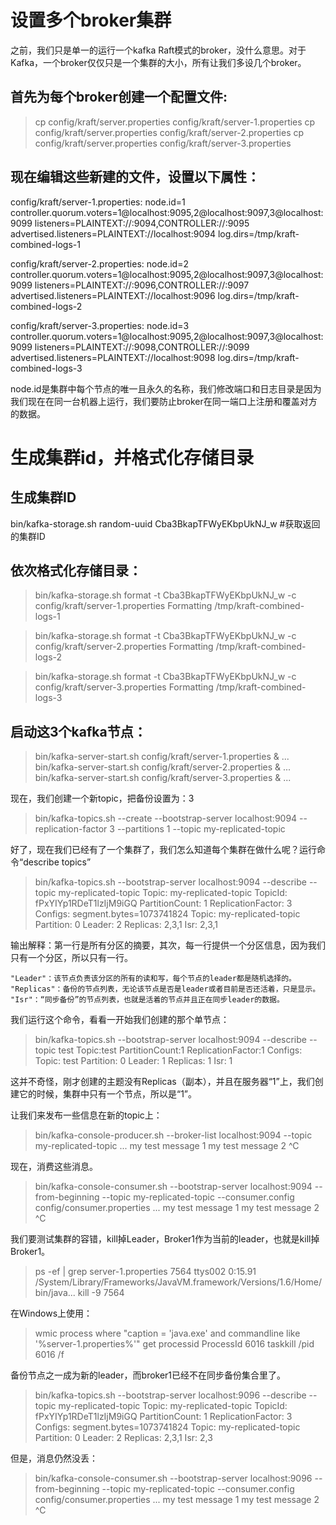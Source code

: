 # 设置多个broker集群

之前，我们只是单一的运行一个kafka Raft模式的broker，没什么意思。对于Kafka，一个broker仅仅只是一个集群的大小，所有让我们多设几个broker。

## 首先为每个broker创建一个配置文件:

> cp config/kraft/server.properties config/kraft/server-1.properties
> cp config/kraft/server.properties config/kraft/server-2.properties 
> cp config/kraft/server.properties config/kraft/server-3.properties

## 现在编辑这些新建的文件，设置以下属性：

config/kraft/server-1.properties: 
    node.id=1
    controller.quorum.voters=1@localhost:9095,2@localhost:9097,3@localhost:9099
    listeners=PLAINTEXT://:9094,CONTROLLER://:9095
    advertised.listeners=PLAINTEXT://localhost:9094
    log.dirs=/tmp/kraft-combined-logs-1

config/kraft/server-2.properties: 
    node.id=2
    controller.quorum.voters=1@localhost:9095,2@localhost:9097,3@localhost:9099
    listeners=PLAINTEXT://:9096,CONTROLLER://:9097
    advertised.listeners=PLAINTEXT://localhost:9096
    log.dirs=/tmp/kraft-combined-logs-2

config/kraft/server-3.properties:
    node.id=3
    controller.quorum.voters=1@localhost:9095,2@localhost:9097,3@localhost:9099
    listeners=PLAINTEXT://:9098,CONTROLLER://:9099
    advertised.listeners=PLAINTEXT://localhost:9098
    log.dirs=/tmp/kraft-combined-logs-3

node.id是集群中每个节点的唯一且永久的名称，我们修改端口和日志目录是因为我们现在在同一台机器上运行，我们要防止broker在同一端口上注册和覆盖对方的数据。
# 生成集群id，并格式化存储目录

## 生成集群ID

bin/kafka-storage.sh random-uuid
Cba3BkapTFWyEKbpUkNJ_w #获取返回的集群ID

## 依次格式化存储目录：

> bin/kafka-storage.sh format -t Cba3BkapTFWyEKbpUkNJ_w -c config/kraft/server-1.properties
Formatting /tmp/kraft-combined-logs-1

> bin/kafka-storage.sh format -t Cba3BkapTFWyEKbpUkNJ_w -c config/kraft/server-2.properties
Formatting /tmp/kraft-combined-logs-2

> bin/kafka-storage.sh format -t Cba3BkapTFWyEKbpUkNJ_w -c config/kraft/server-3.properties
Formatting /tmp/kraft-combined-logs-3

## 启动这3个kafka节点：

> bin/kafka-server-start.sh config/kraft/server-1.properties &
...
> bin/kafka-server-start.sh config/kraft/server-2.properties &
...
> bin/kafka-server-start.sh config/kraft/server-3.properties &
...

现在，我们创建一个新topic，把备份设置为：3

> bin/kafka-topics.sh --create --bootstrap-server localhost:9094 --replication-factor 3 --partitions 1 --topic my-replicated-topic

好了，现在我们已经有了一个集群了，我们怎么知道每个集群在做什么呢？运行命令“describe topics”

> bin/kafka-topics.sh --bootstrap-server localhost:9094 --describe --topic my-replicated-topic
Topic: my-replicated-topic      TopicId: fPxYIYp1RDeT1lzIjM9iGQ PartitionCount: 1       ReplicationFactor: 3    Configs: segment.bytes=1073741824
        Topic: my-replicated-topic      Partition: 0    Leader: 2       Replicas: 2,3,1 Isr: 2,3,1

输出解释：第一行是所有分区的摘要，其次，每一行提供一个分区信息，因为我们只有一个分区，所以只有一行。

    "Leader"：该节点负责该分区的所有的读和写，每个节点的leader都是随机选择的。
    "Replicas"：备份的节点列表，无论该节点是否是leader或者目前是否还活着，只是显示。
    "Isr"：“同步备份”的节点列表，也就是活着的节点并且正在同步leader的数据。

我们运行这个命令，看看一开始我们创建的那个单节点：

> bin/kafka-topics.sh --bootstrap-server localhost:9094 --describe --topic test
Topic:test    PartitionCount:1    ReplicationFactor:1    Configs:
Topic: test    Partition: 0    Leader: 1    Replicas: 1    Isr: 1

这并不奇怪，刚才创建的主题没有Replicas（副本），并且在服务器“1”上，我们创建它的时候，集群中只有一个节点，所以是“1”。

让我们来发布一些信息在新的topic上：

> bin/kafka-console-producer.sh --broker-list localhost:9094 --topic my-replicated-topic
 ...
my test message 1
my test message 2
^C

现在，消费这些消息。

> bin/kafka-console-consumer.sh --bootstrap-server localhost:9094 --from-beginning --topic my-replicated-topic --consumer.config config/consumer.properties
 ...
my test message 1
my test message 2
^C

我们要测试集群的容错，kill掉Leader，Broker1作为当前的leader，也就是kill掉Broker1。

> ps -ef | grep server-1.properties
7564 ttys002    0:15.91 /System/Library/Frameworks/JavaVM.framework/Versions/1.6/Home/bin/java... 
> kill -9 7564

在Windows上使用：

> wmic process where "caption = 'java.exe' and commandline like '%server-1.properties%'" get processid
ProcessId
6016
> taskkill /pid 6016 /f

备份节点之一成为新的leader，而broker1已经不在同步备份集合里了。

> bin/kafka-topics.sh --bootstrap-server localhost:9096 --describe --topic my-replicated-topic
Topic: my-replicated-topic      TopicId: fPxYIYp1RDeT1lzIjM9iGQ PartitionCount: 1       ReplicationFactor: 3    Configs: segment.bytes=1073741824
        Topic: my-replicated-topic      Partition: 0    Leader: 2       Replicas: 2,3,1 Isr: 2,3

但是，消息仍然没丢：

> bin/kafka-console-consumer.sh --bootstrap-server localhost:9096 --from-beginning --topic my-replicated-topic --consumer.config config/consumer.properties
...
my test message 1
my test message 2
^C
